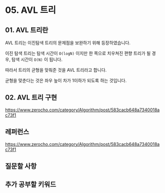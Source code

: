 # 05. AVL 트리

## 01. AVL 트리란

AVL 트리는 이진탐색 트리의 문제점을 보완하기 위해 등장하였습니다.

이진 탐색 트리는 탐색 시간이 `O(logN)` 이지만 한 쪽으로 치우쳐진 편향 트리가 될 경우, 탐색 시간이  `O(N)` 이 됩니다.

따라서 트리의 균형을 맞춰준 것을 AVL 트리라고 합니다.

균형을 맞춘다는 것은 좌우 높이 차가 1이하가 되도록 하는 것입니다.



## 02. AVL 트리 구현

https://www.zerocho.com/category/Algorithm/post/583cacb648a7340018ac73f1





## 레퍼런스

https://www.zerocho.com/category/Algorithm/post/583cacb648a7340018ac73f1

## 질문할 사항

## 추가 공부할 키워드

